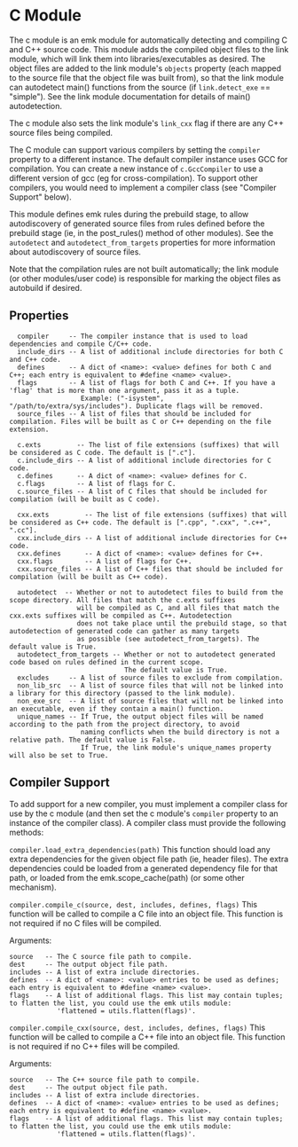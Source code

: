 C Module
========

The c module is an emk module for automatically detecting and compiling C and C++ source code. This module adds the compiled object
files to the link module, which will link them into libraries/executables as desired. The object files are added to the link module's
`objects` property (each mapped to the source file that the object file was built from), so that the link module can autodetect main()
functions from the source (if `link.detect_exe` == "simple"). See the link module documentation for details of main() autodetection.

The c module also sets the link module's `link_cxx` flag if there are any C++ source files being compiled.

The C module can support various compilers by setting the `compiler` property to a different instance. The default compiler instance
uses GCC for compilation. You can create a new instance of `c.GccCompiler` to use a different version of gcc (eg for cross-compilation).
To support other compilers, you would need to implement a compiler class (see "Compiler Support" below).

This module defines emk rules during the prebuild stage, to allow autodiscovery of generated source files
from rules defined before the prebuild stage (ie, in the post_rules() method of other modules). See the
`autodetect` and `autodetect_from_targets` properties for more information about autodiscovery of source files.

Note that the compilation rules are not built automatically; the link module (or other modules/user code)
is responsible for marking the object files as autobuild if desired.

Properties
----------
```
  compiler     -- The compiler instance that is used to load dependencies and compile C/C++ code.
  include_dirs -- A list of additional include directories for both C and C++ code.
  defines      -- A dict of <name>: <value> defines for both C and C++; each entry is equivalent to #define <name> <value>.
  flags        -- A list of flags for both C and C++. If you have a 'flag' that is more than one argument, pass it as a tuple.
                  Example: ("-isystem", "/path/to/extra/sys/includes"). Duplicate flags will be removed.
  source_files -- A list of files that should be included for compilation. Files will be built as C or C++ depending on the file extension.
  
  c.exts         -- The list of file extensions (suffixes) that will be considered as C code. The default is [".c"].
  c.include_dirs -- A list of additional include directories for C code.
  c.defines      -- A dict of <name>: <value> defines for C.
  c.flags        -- A list of flags for C.
  c.source_files -- A list of C files that should be included for compilation (will be built as C code).
  
  cxx.exts         -- The list of file extensions (suffixes) that will be considered as C++ code. The default is [".cpp", ".cxx", ".c++", ".cc"].
  cxx.include_dirs -- A list of additional include directories for C++ code.
  cxx.defines      -- A dict of <name>: <value> defines for C++.
  cxx.flags        -- A list of flags for C++.
  cxx.source_files -- A list of C++ files that should be included for compilation (will be built as C++ code).
  
  autodetect  -- Whether or not to autodetect files to build from the scope directory. All files that match the c.exts suffixes
                 will be compiled as C, and all files that match the cxx.exts suffixes will be compiled as C++. Autodetection
                 does not take place until the prebuild stage, so that autodetection of generated code can gather as many targets
                 as possible (see autodetect_from_targets). The default value is True.
  autodetect_from_targets -- Whether or not to autodetect generated code based on rules defined in the current scope.
                             The default value is True.
  excludes     -- A list of source files to exclude from compilation.
  non_lib_src  -- A list of source files that will not be linked into a library for this directory (passed to the link module).
  non_exe_src  -- A list of source files that will not be linked into an executable, even if they contain a main() function.
  unique_names -- If True, the output object files will be named according to the path from the project directory, to avoid
                  naming conflicts when the build directory is not a relative path. The default value is False.
                  If True, the link module's unique_names property will also be set to True.
```

Compiler Support
----------------

To add support for a new compiler, you must implement a compiler class for use by the c module (and then set the c module's `compiler` property
to an instance of the compiler class). A compiler class must provide the following methods:

`compiler.load_extra_dependencies(path)`
This function should load any extra dependencies for the given object file path (ie, header files). The extra dependencies could be loaded from a generated
dependency file for that path, or loaded from the emk.scope_cache(path) (or some other mechanism).

`compiler.compile_c(source, dest, includes, defines, flags)`
This function will be called to compile a C file into an object file. This function is not required if no C files will be compiled.

Arguments:
```
source   -- The C source file path to compile.
dest     -- The output object file path.
includes -- A list of extra include directories.
defines  -- A dict of <name>: <value> entries to be used as defines; each entry is equivalent to #define <name> <value>.
flags    -- A list of additional flags. This list may contain tuples; to flatten the list, you could use the emk utils module:
            'flattened = utils.flatten(flags)'.
```

`compiler.compile_cxx(source, dest, includes, defines, flags)`
This function will be called to compile a C++ file into an object file. This function is not required if no C++ files will be compiled.

Arguments:
```
source   -- The C++ source file path to compile.
dest     -- The output object file path.
includes -- A list of extra include directories.
defines  -- A dict of <name>: <value> entries to be used as defines; each entry is equivalent to #define <name> <value>.
flags    -- A list of additional flags. This list may contain tuples; to flatten the list, you could use the emk utils module:
            'flattened = utils.flatten(flags)'.
```
